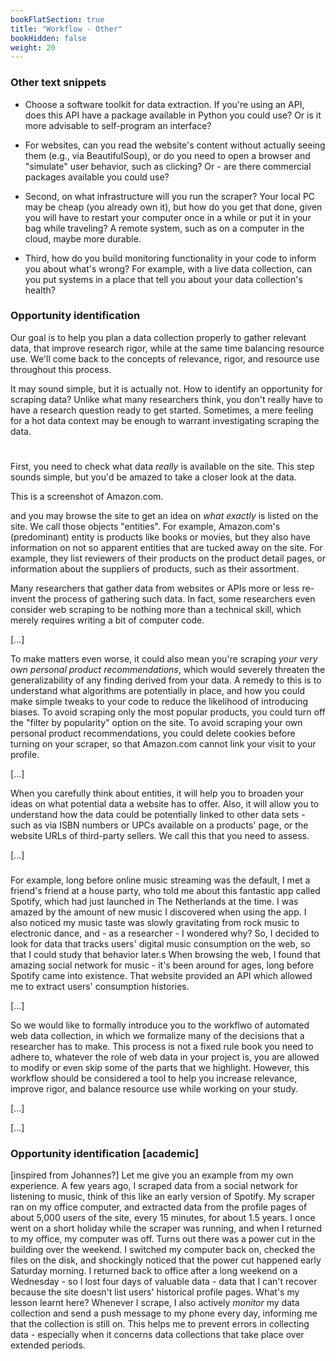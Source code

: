 ```yaml
---
bookFlatSection: true
title: "Workflow - Other"
bookHidden: false
weight: 20
---
```



### Other text snippets




- Choose a software toolkit for data extraction. If you're using an API, does this API have a package available in Python you could use? Or is it more advisable to self-program an interface?
- For websites, can you read the website's content without actually seeing them (e.g., via BeautifulSoup), or do you need to open a browser and "simulate" user behavior, such as clicking? Or - are there commercial packages available you could use?

- Second, on what infrastructure will you run the scraper? Your local PC may be cheap (you already own it), but how do you get that done, given you will have to restart your computer once in a while or put it in your bag while traveling? A remote system, such as on a computer in the cloud, maybe more durable.

- Third, how do you build monitoring functionality in your code to inform you about what's wrong? For example, with a live data collection, can you put systems in a place that tell you about your data collection's health?



### Opportunity identification

 Our goal is to help you plan a data collection properly to gather relevant data, that improve research rigor, while at the same time balancing resource use. We'll come back to the concepts of relevance, rigor, and resource use throughout this process.


It may sound simple, but it is actually not. How to identify an opportunity for scraping data? Unlike what many researchers think, you don't really have to have a research question ready to get started. Sometimes, a mere feeling for a hot data context may be enough to warrant investigating scraping the data.
#


First, you need to check what data *really* is available on the site. This step sounds simple, but you'd be amazed to take a closer look at the data.

This is a screenshot of Amazon.com.

and you may browse the site to get an idea on *what exactly* is listed on the site. We call those objects "entities". For example, Amazon.com's (predominant) entity is products like books or movies, but they also have information on not so apparent entities that are tucked away on the site. For example, they list reviewers of their products on the product detail pages, or information about the suppliers of products, such as their assortment.


Many researchers that gather data from websites or APIs more or less re-invent the process of gathering such data. In fact, some researchers even consider web scraping to be nothing more than a technical skill, which merely requires writing a bit of computer code.

[...]

To make matters even worse, it could also mean you're scraping *your very own personal product recommendations*, which would severely threaten the generalizability of any finding derived from your data. A remedy to this is to understand what algorithms are potentially in place, and how you could make simple tweaks to your code to reduce the likelihood of introducing biases. To avoid scraping only the most popular products, you could turn off the "filter by popularity" option on the site. To avoid scraping your own personal product recommendations, you could delete cookies before turning on your scraper, so that Amazon.com cannot link your visit to your profile.

[...]


When you carefully think about entities, it will help you to broaden your ideas on what potential data a website has to offer. Also, it will allow you to understand how the data could be potentially linked to other data sets - such as via ISBN numbers or UPCs available on a products' page, or the website URLs of third-party sellers. We call this <linkages> that you need to assess.

[...]

###

For example, long before online music streaming was the default, I met a friend's friend at a house party, who told me about this fantastic app called Spotify, which had just launched in The Netherlands at the time. I was amazed by the amount of new music I discovered when using the app. I also noticed my music taste was slowly gravitating from rock music to electronic dance, and - as a researcher - I wondered why? So, I decided to look for data that tracks users' digital music consumption on the web, so that I could study that behavior later.s When browsing the web, I found that amazing social network for music - it's been around for ages, long before Spotify came into existence. That website provided an API which allowed me to extract users' consumption histories.

[...]

So we would like to formally introduce you to the workflwo of automated web data collection, in which we formalize many of the decisions that a researcher has to make. This process is not a fixed rule book you need to adhere to, whatever the role of web data in your project is, you are allowed to modify or even skip some of the parts that we highlight. However, this workflow should be considered a tool to help you increase relevance, improve rigor, and balance resource use while working on your study.

[...]


[...]


### Opportunity identification [academic]

[inspired from Johannes?]
Let me give you an example from my own experience. A few years ago, I scraped data from a social network for listening to music, think of this like an early version of Spotify. My scraper ran on my office computer, and extracted data from the profile pages of about 5,000 users of the site, every 15 minutes, for about 1.5 years. I once went on a short holiday while the scraper was running, and when I returned to my office, my computer was off. Turns out there was a power cut in the building over the weekend. I switched my computer back on, checked the files on the disk, and shockingly noticed that the power cut happened early Saturday morning. I returned back to office after a long weekend on a Wednesday - so I lost four days of valuable data - data that I can't recover because the site doesn't list users' historical profile pages. What's my lesson learnt here? Whenever I scrape, I also actively *monitor* my data collection and send a push message to my phone every day, informing me that the collection is still on. This helps me to prevent errors in collecting data - especially when it concerns data collections that take place over extended periods.
